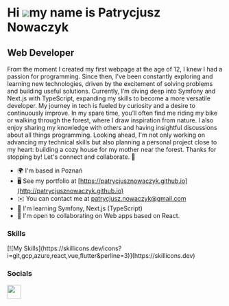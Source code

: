 Hi ![](https://user-images.githubusercontent.com/18350557/176309783-0785949b-9127-417c-8b55-ab5a4333674e.gif)my name is Patrycjusz Nowaczyk
===========================================================================================================================================

Web Developer
-------------

From the moment I created my first webpage at the age of 12, I knew I had a passion for programming. Since then, I've
been constantly exploring and learning new technologies, driven by the excitement of solving problems and building
useful solutions. Currently, I’m diving deep into Symfony and Next.js with TypeScript, expanding my skills to become a
more versatile developer. My journey in tech is fueled by curiosity and a desire to continuously improve. In my spare
time, you’ll often find me riding my bike or walking through the forest, where I draw inspiration from nature. I also
enjoy sharing my knowledge with others and having insightful discussions about all things programming. Looking ahead,
I'm not only working on advancing my technical skills but also planning a personal project close to my heart: building a
cozy house for my mother near the forest. Thanks for stopping by! Let's connect and collaborate. 🚀

* 🌍 I'm based in Poznań
* 🖥️ See my portfolio at [https://patrycjusznowaczyk.github.io](http://patrycjusznowaczyk.github.io)
* ✉️ You can contact me at [patrycjusz.nowaczyk@gmail.com](mailto:patrycjusz.nowaczyk@gmail.com)
* 🧠 I'm learning Symfony, Next.js (TypeScript)
* 🤝 I'm open to collaborating on Web apps based on React.

### Skills

<p align="left">
[![My Skills](https://skillicons.dev/icons?i=git,gcp,azure,react,vue,flutter&perline=3)](https://skillicons.dev)
</p>

### Socials

<p align="left">
<a href="https://www.linkedin.com/in/patrycjusz-nowaczyk" target="_blank" rel="noreferrer">
<picture>
<source media="(prefers-color-scheme: dark)" srcset="https://raw.githubusercontent.com/danielcranney/readme-generator/main/public/icons/socials/linkedin-dark.svg" />
<source media="(prefers-color-scheme: light)" srcset="https://raw.githubusercontent.com/danielcranney/readme-generator/main/public/icons/socials/linkedin.svg" />
<img src="https://raw.githubusercontent.com/danielcranney/readme-generator/main/public/icons/socials/linkedin.svg" width="32" height="32" />
</picture>
</a>
</p>


